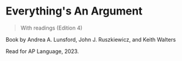# Everything's An Argument
> With readings (Edition 4)

Book by Andrea A. Lunsford, John J. Ruszkiewicz, and Keith Walters

Read for AP Language, 2023.